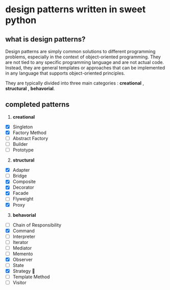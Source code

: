 # design patterns written in sweet python

## what is design patterns?
Design patterns are simply common solutions to different programming problems, especially in the context of object-oriented programming.
They are not tied to any specific programming language and are not actual code. Instead, they are general templates or approaches that can be implemented in any language that supports object-oriented principles.

They are typically divided into three main categories : **creational** , **structural** , **behavorial**.



## completed patterns

1. **creational**
  - [x] Singleton
  - [x] Factory Method
  - [ ] Abstract Factory
  - [ ] Builder
  - [ ] Prototype
2. **structural**
  - [x] Adapter
  - [ ] Bridge
  - [x] Composite
  - [x] Decorator
  - [x] Facade
  - [ ] Flyweight
  - [x] Proxy
3. **behavorial**
  - [ ] Chain of Responsibility
  - [x] Command
  - [ ] Interpreter
  - [ ] Iterator
  - [ ] Mediator
  - [ ] Memento
  - [x] Observer
  - [ ] State
  - [x] Strategy 🐐
  - [ ] Template Method
  - [ ] Visitor
